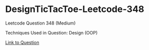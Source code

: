 # DesignTicTacToe-Leetcode-348

Leetcode Question 348 (Medium)

Techniques Used in Question:
Design (OOP)

[Link to Question](https://leetcode.com/problems/design-tic-tac-toe/)
